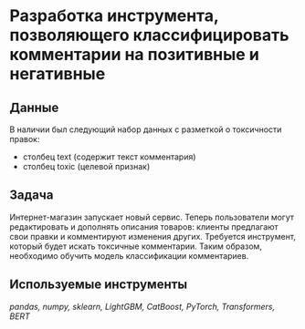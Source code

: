 # Разработка инструмента, позволяющего классифицировать комментарии на позитивные и негативные

## Данные

В наличии был следующий набор данных с разметкой о токсичности правок:

- cтолбец text (содержит текст комментария)
- столбец toxic (целевой признак)

## Задача

Интернет-магазин запускает новый сервис. Теперь пользователи могут редактировать и дополнять описания товаров: клиенты предлагают свои правки и комментируют изменения других. Требуется инструмент, который будет искать токсичные комментарии. Таким образом, необходимо обучить модель классификации комментариев.

## Используемые инструменты
*pandas, numpy, sklearn, LightGBM, CatBoost, PyTorch, Transformers, BERT*
